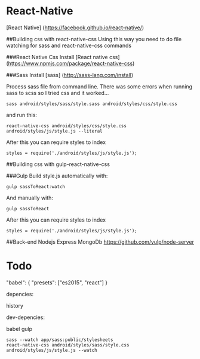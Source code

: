 # React-Native
[React Native] (https://facebook.github.io/react-native/)


##Building css with react-native-css
Using this way you need to do file watching for sass and react-native-css commands

###React Native Css
Install [React native css] (https://www.npmjs.com/package/react-native-css)

###Sass
Install [sass] (http://sass-lang.com/install)

Process sass file from command line.
There was some errors when running sass to scss so I tried css and it worked...
``` shell
sass android/styles/sass/style.sass android/styles/css/style.css
```
and run this:
``` shell
react-native-css android/styles/css/style.css android/styles/js/style.js --literal
```

After this you can require styles to index
``` shell
styles = require('./android/styles/js/style.js');
```

##Building css with gulp-react-native-css

###Gulp
Build style.js automatically with:
``` shell
gulp sassToReact:watch
```
And manually with:
``` shell
gulp sassToReact
```

After this you can require styles to index
``` shell
styles = require('./android/styles/js/style.js');
```

##Back-end
Nodejs Express MongoDb
https://github.com/vulp/node-server

# Todo
"babel": {
    "presets": ["es2015", "react"]
}

depencies:

history

dev-depencies:

babel
gulp

``` shell
sass --watch app/sass:public/stylesheets
react-native-css android/styles/sass/style.css android/styles/js/style.js --watch
```


